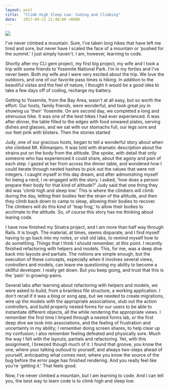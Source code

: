 ```yaml
---
layout: post
title:  "Climb High Sleep Low: Coding and Climbing"
date:   2017-09-21 21:48:00 +0000
---
```


![](https://i.imgur.com/M7gltRg.jpg)

I've never climbed a mountain.  Sure, I've taken long hikes that have left me tired and sore, but never have I scaled the face of a mountain or 'pushed for the summit.'  I just simply haven't.  I am, however, learning to code.    

Shortly after my CLI gem project, my first big project, my wife and I took a trip with some friends to Yosemite National Park.  I'm in my forties and I've never been.  Both my wife and I were very excited about the trip.  We love the outdoors, and one of our favorite pass times is hiking.  In addition to the beautiful vistas and the feel of nature, I thought it would be a good idea to  take a few days off of coding, recharge my battery.  

Getting to Yosemite, from the Bay Area, wasn't at all easy, but so worth the effort.  Our hosts, family friends, were wonderful, and took great joy in showing us 'their' Yosemite.  On are second day, we completed a long and strenuous hike.  It was one of the best hikes I had ever experienced.  It was after dinner, the table filled to the edges with food smeared plates, serving dishes and glasses, and we sat with our stomachs full, our legs sore and our feet pink with blisters.  Then the stories started 

Judy, one of our gracious hosts, began to tell a wonderful story about when she climbed Mt. Kilimanjaro.  It was told with dramatic description about the strains put on the body from the altitude.  She spoke, with detail that only someone who has experienced it could share, about the agony and pain of each step.  I gazed at her from across the dinner table, and wondered how I could iterate through nested hashes to pick out the values that were not integers.  I caught  myself in this day dream, and after admonishing myself for being a nerd, I re-engaged with the story.  I asked, 'how does a person prepare their body for that kind of altitude?'  Judy said that one thing they did was 'climb high and sleep low.'  This is where the climbers will climb during the day, letting their bodies feel the strain of the altitude, and then they climb back down to camp to sleep, allowing their bodies to recover.  The climbers will do this kind of 'leap frog,' to allow their bodies to acclimate to the altitude.  So, of course this story has me thinking about learing code. 

I have now finished my Sinatra project, and I am more than half way through Rails.  It is tough.  The material, at times, seems disparate, and I find myself having to go back into my notes, or visit old labs, to remind myself how to do something.  Things that I think I should remember, at this point.  I recently finished refactoring with helpers and models.  This, for me, was a deep dive back into layouts and partials.  The notions are simple enough, but the execution of these concepts, especially when it involves several views, controllers and models, can leave me questioning my ability to become a skillful developer.  I really get down.  But you keep going, and trust that this is the 'pain' in growing-pains. 

Several labs after learning about refactoring with helpers and models, we were asked to build, from a brainless file structure, a working application.  I don't recall if it was a blog or song app, but we needed to create migrations, wire up the models with the appropriate associations, stub out the action controllers, and build properly nested forms for our users to be able to instantiate different objects, all the while rendering the appropriate views. I remember the first time I limped through a nested forms lab, or the first deep dive we took into associations, and the feeling of frustration and uncertainty in my ability; I remember doing screen shares, to help clear up my confusion; I also remember feeling defeated and physically sore.  Much the way I felt with the layouts, partials and refactoring.  Yet, with this assignment, I breezed though much of it.  I found that groove, you know the one, where your talking outloud to yourself, and always two-steps ahead of yourself, anticipating what comes next; where you know the source of the bug before the error page has finished rendering.  And you really feel like you're 'getting it.'  That feels good.

Now, I've never climbed a mountain, but I am learning to code.  And I can tell you, the best way to learn code is to climb high and sleep low.  
